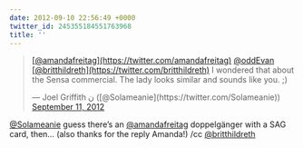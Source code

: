 ```yaml
---
date: 2012-09-10 22:56:49 +0000
twitter_id: 245355184551763968
title: ''
---
```


<blockquote class="twitter-tweet"><p lang="en" dir="ltr"><a href="https://twitter.com/amandafreitag?ref_src=twsrc%5Etfw">[@amandafreitag](https://twitter.com/amandafreitag)</a> <a href="https://twitter.com/oddEvan?ref_src=twsrc%5Etfw">@oddEvan</a> <a href="https://twitter.com/britthildreth?ref_src=twsrc%5Etfw">[@britthildreth](https://twitter.com/britthildreth)</a> I wondered that about the Sensa commercial. The lady looks similar and sounds like you. ;)</p>&mdash; Joel Griffith ن ([@Solameanie](https://twitter.com/Solameanie)) <a href="https://twitter.com/Solameanie/status/245349460811583488?ref_src=twsrc%5Etfw">September 11, 2012</a></blockquote>
<script async src="https://platform.twitter.com/widgets.js" charset="utf-8"></script>

[@Solameanie](https://twitter.com/Solameanie) guess there’s an [@amandafreitag](https://twitter.com/amandafreitag) doppelgänger with a SAG card, then… (also thanks for the reply Amanda!) /cc [@britthildreth](https://twitter.com/britthildreth)
